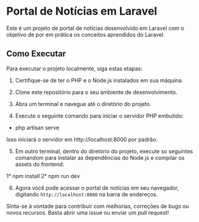# Portal de Notícias em Laravel

Este é um projeto de portal de notícias desenvolvido em Laravel com o objetivo de por em prática os conceitos
aprendidos do Laravel.

## Como Executar

Para executar o projeto localmente, siga estas etapas:

1. Certifique-se de ter o PHP e o Node.js instalados em sua máquina.

2. Clone este repositório para o seu ambiente de desenvolvimento.

3. Abra um terminal e navegue até o diretório do projeto.

4. Execute o seguinte comando para iniciar o servidor PHP embutido:

- php artisan serve

Isso iniciará o servidor em http://localhost:8000 por padrão.

5. Em outro terminal, dentro do diretório do projeto, execute so seguintes comandom para instalar as dependências do Node.js e compilar os assets do frontend:

1° npm install
2° npm run dev

6. Agora você pode acessar o portal de notícias em seu navegador, digitando `http://localhost:8000` na barra de endereços.

Sinta-se à vontade para contribuir com melhorias, correções de bugs ou novos recursos. Basta abrir uma issue ou enviar um pull request!
